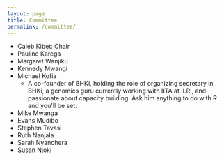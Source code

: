 ```yaml
---
layout: page
title: Committee
permalink: /committee/
---
```

- Caleb Kibet: Chair
- Pauline Karega
- Margaret Wanjiku
- Kennedy Mwangi
- Michael Kofia
  - A co-founder of BHKi, holding the role of organizing secretary in BHKi, a genomics guru currently working with IITA at ILRI, and passionate about capacity building. Ask him anything to do with R and you'll be set.
- Mike Mwanga
- Evans Mudibo
- Stephen Tavasi
- Ruth Nanjala
- Sarah Nyanchera
- Susan Njoki

